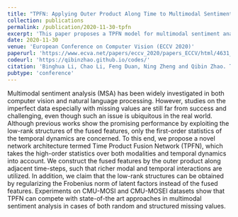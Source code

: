 ```yaml
---
title: "TPFN: Applying Outer Product Along Time to Multimodal Sentiment Analysis Fusion on Incomplete Data"
collection: publications
permalink: /publication/2020-11-30-tpfn
excerpt: 'This paper proposes a TPFN model for multimodal sentiment analysis fusion on incomplete data.'
date: 2020-11-30
venue: 'European Conference on Computer Vision (ECCV 2020)'
paperurl: 'https://www.ecva.net/papers/eccv_2020/papers_ECCV/html/4631_ECCV_2020_paper.php'
codeurl: 'https://qibinzhao.github.io/codes/'
citation: 'Binghua Li, Chao Li, Feng Duan, Ning Zheng and Qibin Zhao. TPFN: Applying Outer Product Along Time to Multimodal Sentiment Analysis Fusion on Incomplete Data. 16th European Conference on Computer Vision (ECCV 2020). Springer International Publishing, 2020: 431-447.'
pubtype: 'conference'
---
```


Multimodal sentiment analysis (MSA) has been widely investigated in both computer vision and natural language processing. However, studies on the imperfect data especially with missing values are still far from success and challenging, even though such an issue is ubiquitous in the real world. Although previous works show the promising performance by exploiting the low-rank structures of the fused features, only the first-order statistics of the temporal dynamics are concerned. To this end, we propose a novel network architecture termed Time Product Fusion Network (TPFN), which takes the high-order statistics over both modalities and temporal dynamics into account. We construct the fused features by the outer product along adjacent time-steps, such that richer modal and temporal interactions are utilized. In addition, we claim that the low-rank structures can be obtained by regularizing the Frobenius norm of latent factors instead of the fused features. Experiments on CMU-MOSI and CMU-MOSEI datasets show that TPFN can compete with state-of-the art approaches in multimodal sentiment analysis in cases of both random and structured missing values.
